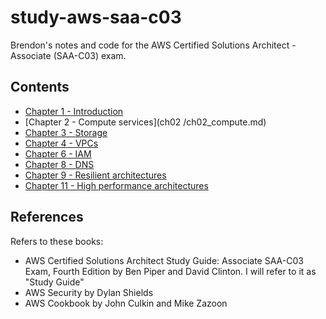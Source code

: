 # study-aws-saa-c03

Brendon's notes and code for the AWS Certified Solutions Architect - Associate (SAA-C03) exam.

## Contents

* [Chapter 1 - Introduction](ch01_intro/ch01_intro.md)
* [Chapter 2 - Compute services](ch02 /ch02_compute.md)
* [Chapter 3 - Storage](ch03_storage/ch03_storage.md)
* [Chapter 4 - VPCs](ch04_vpc/ch04_vpc.md)
* [Chapter 6 - IAM](ch06_iam/ch06_iam.md)
* [Chapter 8 - DNS](ch08_dns/ch08_dns.md)
* [Chapter 9 - Resilient architectures](ch10_resilient_arch/ch10_resilient_arch.md)
* [Chapter 11 - High performance architectures](ch11_high_perf_arch/ch11_high_perf_arch.md)

## References

Refers to these books:
- AWS Certified Solutions Architect Study Guide: Associate SAA-C03 Exam, Fourth Edition by Ben Piper and David Clinton. I will refer to it as "Study Guide"
- AWS Security by Dylan Shields
- AWS Cookbook by John Culkin and Mike Zazoon
